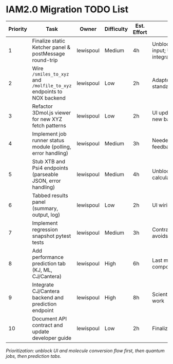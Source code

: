 # IAM2.0 Migration TODO List

| Priority | Task | Owner | Difficulty | Est. Effort | Notes |
|----------|------|-------|------------|-------------|-------|
| 1 | Finalize static Ketcher panel & postMessage round-trip | lewispoul | Medium | 4h | Unblocks molecule input; UI + backend integration |
| 2 | Wire `/smiles_to_xyz` and `/molfile_to_xyz` endpoints to NOX backend | lewispoul | Low | 2h | Adapter for RDKit, standardized schema |
| 3 | Refactor 3Dmol.js viewer for new XYZ fetch patterns | lewispoul | Low | 2h | UI update to support new backend |
| 4 | Implement job runner status module (polling, error handling) | lewispoul | Medium | 3h | Needed for calculation feedback |
| 5 | Stub XTB and Psi4 endpoints (parseable JSON, error handling) | lewispoul | Medium | 4h | Unblocks quantum calculation flow |
| 6 | Tabbed results panel (summary, output, log) | lewispoul | Low | 2h | UI wiring, fetch per tab |
| 7 | Implement regression snapshot pytest tests | lewispoul | Medium | 3h | Contract for outputs, avoids regressions |
| 8 | Add performance prediction tab (KJ, ML, CJ/Cantera) | lewispoul | High | 6h | Last major scientific component |
| 9 | Integrate CJ/Cantera backend and prediction endpoint | lewispoul | High | 8h | Scientific/engineering work |
| 10 | Document API contract and update developer guide | lewispoul | Low | 2h | Finalization/maintenance |

*Prioritization: unblock UI and molecule conversion flow first, then quantum jobs, then prediction tabs.*
